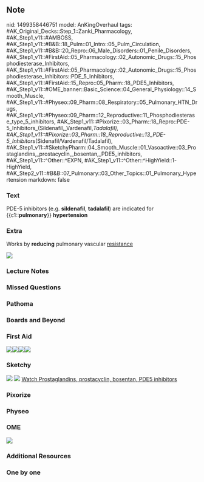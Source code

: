 ## Note
nid: 1499358446751
model: AnKingOverhaul
tags: #AK_Original_Decks::Step_1::Zanki_Pharmacology, #AK_Step1_v11::#AMBOSS, #AK_Step1_v11::#B&B::18_Pulm::01_Intro::05_Pulm_Circulation, #AK_Step1_v11::#B&B::20_Repro::06_Male_Disorders::01_Penile_Disorders, #AK_Step1_v11::#FirstAid::05_Pharmacology::02_Autonomic_Drugs::15_Phosphodiesterase_Inhibitors, #AK_Step1_v11::#FirstAid::05_Pharmacology::02_Autonomic_Drugs::15_Phosphodiesterase_Inhibitors::PDE_5_Inhibitors, #AK_Step1_v11::#FirstAid::15_Repro::05_Pharm::18_PDE5_Inhibitors, #AK_Step1_v11::#OME_banner::Basic_Science::04_General_Physiology::14_Smooth_Muscle, #AK_Step1_v11::#Physeo::09_Pharm::08_Respiratory::05_Pulmonary_HTN_Drugs, #AK_Step1_v11::#Physeo::09_Pharm::12_Reproductive::11_Phosphodiesterase_type_5_inhibitors, #AK_Step1_v11::#Pixorize::03_Pharm::18_Repro::PDE-5_Inhibitors_(Sildenafil,_Vardenafil,_Tadalafil), #AK_Step1_v11::#Pixorize::03_Pharm::18_Reproductive::13_PDE-5_Inhibitors_(Sidenafil/Vardenafil/Tadalafil), #AK_Step1_v11::#SketchyPharm::04_Smooth_Muscle::01_Vasoactive::03_Prostaglandins,_prostacyclin,_bosentan,_PDE5_inhibitors, #AK_Step1_v11::^Other::^EXPN, #AK_Step1_v11::^Other::^HighYield::1-HighYield, #AK_Step2_v11::#B&B::07_Pulmonary::03_Other_Topics::01_Pulmonary_Hypertension
markdown: false

### Text
<div>
  PDE-5 inhibitors (e.g. <b>sildenafil</b>, <b>tadalafil</b>) are
  indicated for {{c1::<b>pulmonary</b>}} <b>hypertension</b>
</div>

### Extra
Works by <b>reducing</b> pulmonary vascular <u>resistance</u>
<div><img src="Screenshot_23.jpg"></div>

### Lecture Notes


### Missed Questions


### Pathoma


### Boards and Beyond


### First Aid
<img src="paste-232344845811715.jpg"><img src=
"paste-123110942572547%20(1).jpg"><img src=
"paste-227044856168451.jpg"><img src="paste-228818677661699.jpg">

### Sketchy
<img src="paste-76897094467587.jpg"> <img src=
"paste-b8551e52c2cde37328ada2f35d4b252b6f8812c2.png"> <a href=
"https://dashboard.sketchy.com/study/medical/courses/medical-pharmacology/units/medical-pharmacology-smooth-muscle/videos/medical-pharmacology-smooth-muscle-vasoactive-prostaglandins-prostacyclin-bosentan-pde5-inhibitors?utm_source=anki&utm_medium=partnership&utm_campaign=february_update&utm_content=medical">
Watch Prostaglandins, prostacyclin, bosentan, PDE5 inhibitors</a>

### Pixorize


### Physeo


### OME
<div class="ome-widget">
  <a href=
  "https://onlinemeded.org/spa/general-physiology/smooth-muscle/acquire?ref=anki">
  <img src="_OME_AnkiFlashcards_Lesson_6.png"></a>
</div>

### Additional Resources


### One by one

